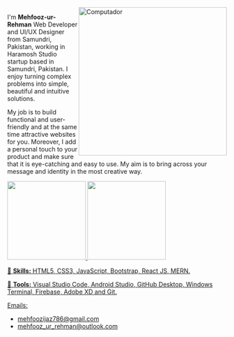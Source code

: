 <img src="https://raw.githubusercontent.com/MicaelliMedeiros/micaellimedeiros/master/image/computer-illustration.png" min-width="340px" max-width="400px" width="340px" align="right" alt="Computador">

<p align="left"> 
I'm <strong>Mehfooz-ur-Rehman</strong> Web Developer and UI/UX Designer from Samundri, Pakistan, working in Haramosh Studio startup based in Samundri, Pakistan. I enjoy turning complex problems into simple, beautiful and intuitive solutions.
 
My job is to build functional and user-friendly and at the same time attractive websites for you. Moreover, I add a personal touch to your product and make sure that it is eye-catching and easy to use. My aim is to bring across your message and identity in the most creative way.
</p>

<div>
  <a href="https://github.com/mehfoozurrehman">
  <img height="180em" src="https://github-readme-stats.vercel.app/api?username=mehfoozurrehman&count_private=true&theme=cobalt&show_icons=true"/>
  <img height="180em" src="https://github-readme-stats.vercel.app/api/top-langs/?username=mehfoozurrehman&layout=compact&langs_count=7&theme=cobalt"/>
</div>

<p align="left">
  🦄 <strong>Skills:</strong> HTML5, CSS3, JavaScript, Bootstrap, React JS, MERN.
</p>

<p align="left">
  💼 <strong>Tools:</strong> Visual Studio Code, Android Studio, GitHub Desktop, Windows Terminal, Firebase, Adobe XD and Git.
</p>

Emails:

- mehfoozijaz786@gmail.com
- mehfooz_ur_rehman@outlook.com
